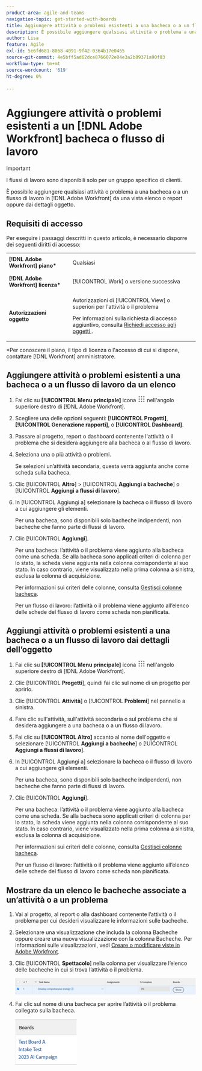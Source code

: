 ```yaml
---
product-area: agile-and-teams
navigation-topic: get-started-with-boards
title: Aggiungere attività o problemi esistenti a una bacheca o a un flusso di lavoro di Adobe Workfront
description: È possibile aggiungere qualsiasi attività o problema a una bacheca in Adobe Workfront da una vista a elenco o report.
author: Lisa
feature: Agile
exl-id: 5e6fd681-8068-4091-9f42-0364b17e0465
source-git-commit: 4e5bff5ad62dce8766072e04e3a2b89371a90f03
workflow-type: tm+mt
source-wordcount: '619'
ht-degree: 0%

---
```


# Aggiungere attività o problemi esistenti a un [!DNL Adobe Workfront] bacheca o flusso di lavoro

>[!IMPORTANT]
>
>I flussi di lavoro sono disponibili solo per un gruppo specifico di clienti.

È possibile aggiungere qualsiasi attività o problema a una bacheca o a un flusso di lavoro in [!DNL Adobe Workfront] da una vista elenco o report oppure dai dettagli oggetto.

## Requisiti di accesso

Per eseguire i passaggi descritti in questo articolo, è necessario disporre dei seguenti diritti di accesso:

<table style="table-layout:auto">
 <col>
 <col>
 <tbody>
  <tr>
   <td role="rowheader"><strong>[!DNL Adobe Workfront] piano*</strong></td>
   <td> <p>Qualsiasi</p> </td>
  </tr>
  <tr>
   <td role="rowheader"><strong>[!DNL Adobe Workfront] licenza*</strong></td>
   <td> <p>[!UICONTROL Work] o versione successiva</p> </td>
  </tr>
  <tr>
   <td role="rowheader"><strong>Autorizzazioni oggetto</strong></td>
   <td> <p>Autorizzazioni di [!UICONTROL View] o superiori per l'attività o il problema</p> <p>Per informazioni sulla richiesta di accesso aggiuntivo, consulta <a href="/help/quicksilver/workfront-basics/grant-and-request-access-to-objects/request-access.md" class="MCXref xref">Richiedi accesso agli oggetti </a>.</p> </td>
  </tr>
 </tbody>
</table>

&#42;Per conoscere il piano, il tipo di licenza o l&#39;accesso di cui si dispone, contattare [!DNL Workfront] amministratore.

## Aggiungere attività o problemi esistenti a una bacheca o a un flusso di lavoro da un elenco

1. Fai clic su **[!UICONTROL Menu principale]** icona ![](assets/main-menu-icon.png) nell&#39;angolo superiore destro di [!DNL Adobe Workfront].
1. Scegliere una delle opzioni seguenti: **[!UICONTROL Progetti]**, **[!UICONTROL Generazione rapporti]**, o **[!UICONTROL Dashboard]**.
1. Passare al progetto, report o dashboard contenente l&#39;attività o il problema che si desidera aggiungere alla bacheca o al flusso di lavoro.
1. Seleziona una o più attività o problemi.

   Se selezioni un’attività secondaria, questa verrà aggiunta anche come scheda sulla bacheca.

1. Clic [!UICONTROL **Altro**] > [!UICONTROL **Aggiungi a bacheche**] o [!UICONTROL **Aggiungi a flussi di lavoro**].
1. In [!UICONTROL Aggiungi a] selezionare la bacheca o il flusso di lavoro a cui aggiungere gli elementi.

   Per una bacheca, sono disponibili solo bacheche indipendenti, non bacheche che fanno parte di flussi di lavoro.

1. Clic [!UICONTROL **Aggiungi**].

   Per una bacheca: l’attività o il problema viene aggiunto alla bacheca come una scheda. Se alla bacheca sono applicati criteri di colonna per lo stato, la scheda viene aggiunta nella colonna corrispondente al suo stato. In caso contrario, viene visualizzato nella prima colonna a sinistra, esclusa la colonna di acquisizione.

   Per informazioni sui criteri delle colonne, consulta [Gestisci colonne bacheca](/help/quicksilver/agile/get-started-with-boards/manage-board-columns.md).

   Per un flusso di lavoro: l’attività o il problema viene aggiunto all’elenco delle schede del flusso di lavoro come scheda non pianificata.

## Aggiungi attività o problemi esistenti a una bacheca o a un flusso di lavoro dai dettagli dell’oggetto

1. Fai clic su **[!UICONTROL Menu principale]** icona ![](assets/main-menu-icon.png) nell&#39;angolo superiore destro di [!DNL Adobe Workfront].
1. Clic [!UICONTROL **Progetti**], quindi fai clic sul nome di un progetto per aprirlo.
1. Clic [!UICONTROL **Attività**] o [!UICONTROL **Problemi**] nel pannello a sinistra.
1. Fare clic sull&#39;attività, sull&#39;attività secondaria o sul problema che si desidera aggiungere a una bacheca o a un flusso di lavoro.
1. Fai clic su **[!UICONTROL Altro]** accanto al nome dell&#39;oggetto e selezionare [!UICONTROL **Aggiungi a bacheche**] o [!UICONTROL **Aggiungi a flussi di lavoro**].
1. In [!UICONTROL Aggiungi a] selezionare la bacheca o il flusso di lavoro a cui aggiungere gli elementi.

   Per una bacheca, sono disponibili solo bacheche indipendenti, non bacheche che fanno parte di flussi di lavoro.

1. Clic [!UICONTROL **Aggiungi**].

   Per una bacheca: l’attività o il problema viene aggiunto alla bacheca come una scheda. Se alla bacheca sono applicati criteri di colonna per lo stato, la scheda viene aggiunta nella colonna corrispondente al suo stato. In caso contrario, viene visualizzato nella prima colonna a sinistra, esclusa la colonna di acquisizione.

   Per informazioni sui criteri delle colonne, consulta [Gestisci colonne bacheca](/help/quicksilver/agile/get-started-with-boards/manage-board-columns.md).

   Per un flusso di lavoro: l’attività o il problema viene aggiunto all’elenco delle schede del flusso di lavoro come scheda non pianificata.

## Mostrare da un elenco le bacheche associate a un’attività o a un problema

1. Vai al progetto, al report o alla dashboard contenente l’attività o il problema per cui desideri visualizzare le informazioni sulle bacheche.
1. Selezionare una visualizzazione che includa la colonna Bacheche oppure creare una nuova visualizzazione con la colonna Bacheche.
Per informazioni sulle visualizzazioni, vedi [Creare o modificare viste in Adobe Workfront](/help/quicksilver/reports-and-dashboards/reports/reporting-elements/create-edit-views.md).
1. Clic [!UICONTROL **Spettacolo**] nella colonna per visualizzare l’elenco delle bacheche in cui si trova l’attività o il problema.

   ![Mostra bacheche nella colonna](assets/show-boards-in-column.png)

1. Fai clic sul nome di una bacheca per aprire l’attività o il problema collegato sulla bacheca.

   ![Seleziona una bacheca](assets/select-board-in-column.png)
